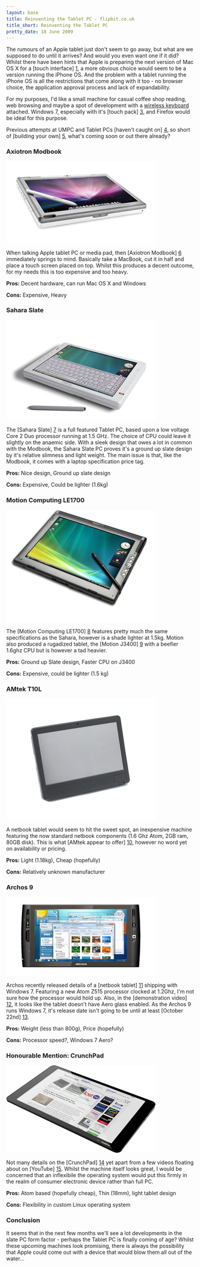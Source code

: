 ```yaml
---
layout: base
title: Reinventing the Tablet PC - flipbit.co.uk
title_short: Reinventing the Tablet PC
pretty_date: 18 June 2009
---
```


The rumours of an Apple tablet just don't seem to go away, but what are
we supposed to do until it arrives? And would you even want one if it
did? Whilst there have been hints that Apple is preparing the next
version of Mac OS X for a [touch interface] [1], a more obvious choice
would seem to be a version running the iPhone OS. And the problem with a
tablet running the iPhone OS is all the restrictions that come along
with it too - no browser choice, the application approval process and
lack of expandability.

For my purposes, I'd like a small machine for casual coffee shop
reading, web browsing and maybe a spot of development with a [wireless
keyboard][2] attached. Windows 7, especially with it's [touch pack] [3],
and Firefox would be ideal for this purpose.

Previous attempts at UMPC and Tablet PCs [haven't caught on] [4], so short
of [building your own] [5], what's coming soon or out there already?

### Axiotron Modbook

<div class="center spaced no-border">
    <a href="http://www.axiotron.com/index.php?id=modbook" title="Axiotron Modbook" style="width: 400px;">
        <img src="/content/images/blog/tablet-pc-modbook.jpg" alt="Axiotron Modbook" />
    </a>
</div>

When talking Apple tablet PC or media pad, then [Axiotron
Modbook] [6] immediately springs to mind. Basically
take a MacBook, cut it in half and place a touch screen placed on top.
Whilst this produces a decent outcome, for my needs this is too
expensive and too heavy.

**Pros:** Decent hardware, can run Mac OS X and Windows

**Cons:** Expensive, Heavy

### Sahara Slate

<div class="center spaced no-border">
    <a href="http://www.tabletkiosk.com/products/sahara/i400s_pp.asp" title="Sahara Slate" style="width: 400px;">
        <img src="/content/images/blog/tablet-pc-sahara.jpg" alt="Sahara Slate" />
    </a>
</div>
  
The [Sahara Slate] [7] is a full featured Tablet PC,
based upon a low voltage Core 2 Duo processor running at 1.5 GHz. The
choice of CPU could leave it slightly on the anaemic side. With a sleek
design that owes a lot in common with the Modbook, the Sahara Slate PC
proves it's a ground up slate design by it's relative slimness and light
weight. The main issue is that, like the Modbook, it comes with a laptop
specification price tag.

**Pros:** Nice design, Ground up slate design

**Cons:** Expensive, Could be lighter (1.6kg)

### Motion Computing LE1700

<div class="center spaced no-border">
    <a href="http://www.motioncomputing.com/products/tablet_pc_le17.asp" title="Motion Computing LE1700" style="width: 400px;">
        <img src="/content/images/blog/tablet-pc-motion.jpg" alt="Motion Computing LE1700" />
    </a>
</div>

The [Motion Computing LE1700] [8] features
pretty much the same specifications as the Sahara, however is a shade
lighter at 1.5kg. Motion also produced a rugadized tablet, the [Motion
J3400] [9] with a beefier 1.6ghz CPU but is however a tad heavier.

**Pros:** Ground up Slate design, Faster CPU on J3400

**Cons:** Expensive, could be lighter (1.5 kg)

### AMtek T10L

<div class="center spaced no-border">
    <a href="http://www.amtek.com.tw/english/T10L_spec.htm" title="AMtek T10L" style="width: 400px;">
        <img src="/content/images/blog/tablet-pc-t10l.jpg" alt="AMtek T10L" />
    </a>
</div>

A netbook tablet would seem to hit the sweet spot, an inexpensive
machine featuring the now standard netbook components (1.6 Ghz Atom, 2GB
ram, 80GB disk). This is what [AMtek appear to offer] [10],
however no word yet on availability or pricing.

**Pros:** Light (1.18kg), Cheap (hopefully)

**Cons:** Relatively unknown manufacturer

### Archos 9

<div class="center spaced no-border">
    <a href="http://www.archos.com/products/nb/archos_9/index.html?country=cn?=en" title="Archos 9" style="width: 400px;">
        <img src="/content/images/blog/tablet-pc-archos-9.jpg" alt="Archos 9" />
    </a>
</div>

Archos recently released details of a [netbook tablet] [11] shipping with
Windows 7. Featuring a new Atom Z515 processor clocked at 1.2Ghz, I'm
not sure how the processor would hold up. Also, in the [demonstration
video] [12], it looks like the tablet doesn't have Aero glass enabled. As
the Archos 9 runs Windows 7, it's release date isn't going to be until
at least [October 22nd] [13].

**Pros:** Weight (less than 800g), Price (hopefully)

**Cons:** Processor speed?, Windows 7 Aero?

### Honourable Mention: CrunchPad

<div class="center spaced no-border">
    <a href="http://www.techcrunch.com/2009/06/03/crunchpad-the-launch-prototype/" title="CrunchPad" style="width: 400px;">
        <img src="/content/images/blog/tablet-pc-crunchpad.jpg" alt="CrunchPad" />
    </a>
</div>

Not many details on the [CrunchPad] [14] yet apart from a few
videos floating about on [YouTube] [15]. Whilst the machine itself looks
great, I would be concerned that an inflexibile the operating system
would put this firmly in the realm of consumer electronic device rather
than full PC.

**Pros:** Atom based (hopefully cheap), Thin (18mm), light tablet design

**Cons:** Flexibility in custom Linux operating system

### Conclusion

It seems that in the next few months we'll see a lot developments in the
slate PC form factor - perhaps the Tablet PC is finally coming of age?
Whilst these upcoming machines look promising, there is always the
possibility that Apple could come out with a device that would blow them
all out of the water...

  [1]: http://news.cnet.com/8301-13579_3-10265214-37.html
  [2]: http://www.apple.com/uk/keyboard/
  [3]: http://windowsteamblog.com/blogs/windows7/archive/2009/05/27/introducing-the-microsoft-touch-pack-for-windows-7.aspx
  [4]: http://www.hanselman.com/forum/topic16-samsung-q1-ultra.aspx
  [5]: http://www.technologyquestions.com/2009/01/06/can-we-build-slate-netbook634.html
  [6]: http://www.axiotron.com/index.php?id=modbook  
  [7]: http://www.tabletkiosk.com/products/sahara/i400s_pp.asp
  [8]: http://www.motioncomputing.com/products/tablet_pc_le17.asp
  [9]: http://www.motioncomputing.com/products/tablet_pc_J34.asp
 [10]: http://www.amtek.com.tw/english/T10L_spec.htm
 [11]: http://www.archos.com/products/nb/archos_9/index.html?country=cn?=en
 [12]: http://www.youtube.com/watch?v=6cTfXgbuenk&feature=player_embedded
 [13]: http://community.winsupersite.com/blogs/paul/archive/2009/06/02/windows-7-rtm-in-july-ga-on-october-22-2009.aspx
 [14]: http://www.techcrunch.com/2009/06/03/crunchpad-the-launch-prototype/
 [15]: http://www.youtube.com/watch?v=jP-0Nce5oTQ&eurl=http://www.youtube.com/my_videos_edit&feature=player_embedded